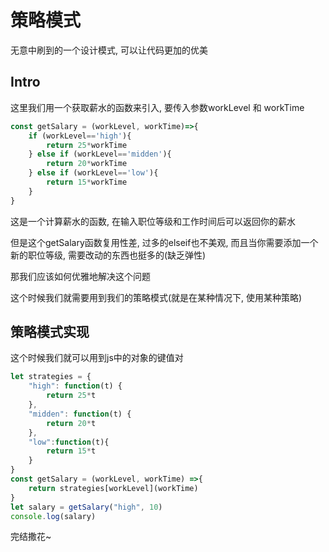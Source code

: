 # 策略模式

无意中刷到的一个设计模式, 可以让代码更加的优美

## Intro

这里我们用一个获取薪水的函数来引入, 要传入参数workLevel 和 workTime

```javascript
const getSalary = (workLevel, workTime)=>{
    if (workLevel=='high'){
        return 25*workTime
    } else if (workLevel=='midden'){
        return 20*workTime
    } else if (workLevel=='low'){
        return 15*workTime
    }
}
```
这是一个计算薪水的函数, 在输入职位等级和工作时间后可以返回你的薪水

但是这个getSalary函数复用性差, 过多的elseif也不美观, 而且当你需要添加一个新的职位等级, 需要改动的东西也挺多的(缺乏弹性)

那我们应该如何优雅地解决这个问题

这个时候我们就需要用到我们的策略模式(就是在某种情况下, 使用某种策略)

## 策略模式实现

这个时候我们就可以用到js中的对象的键值对

```javascript
let strategies = {
    "high": function(t) {
        return 25*t
    },
    "midden": function(t) {
        return 20*t
    },
    "low":function(t){
        return 15*t
    }
}
const getSalary = (workLevel, workTime) =>{
    return strategies[workLevel](workTime)
} 
let salary = getSalary("high", 10)
console.log(salary)
```

完结撒花~
